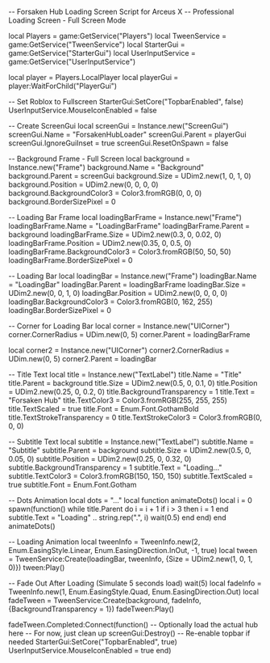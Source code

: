 -- Forsaken Hub Loading Screen Script for Arceus X
-- Professional Loading Screen - Full Screen Mode

local Players = game:GetService("Players")
local TweenService = game:GetService("TweenService")
local StarterGui = game:GetService("StarterGui")
local UserInputService = game:GetService("UserInputService")

local player = Players.LocalPlayer
local playerGui = player:WaitForChild("PlayerGui")

-- Set Roblox to Fullscreen
StarterGui:SetCore("TopbarEnabled", false)
UserInputService.MouseIconEnabled = false

-- Create ScreenGui
local screenGui = Instance.new("ScreenGui")
screenGui.Name = "ForsakenHubLoader"
screenGui.Parent = playerGui
screenGui.IgnoreGuiInset = true
screenGui.ResetOnSpawn = false

-- Background Frame - Full Screen
local background = Instance.new("Frame")
background.Name = "Background"
background.Parent = screenGui
background.Size = UDim2.new(1, 0, 1, 0)
background.Position = UDim2.new(0, 0, 0, 0)
background.BackgroundColor3 = Color3.fromRGB(0, 0, 0)
background.BorderSizePixel = 0

-- Loading Bar Frame
local loadingBarFrame = Instance.new("Frame")
loadingBarFrame.Name = "LoadingBarFrame"
loadingBarFrame.Parent = background
loadingBarFrame.Size = UDim2.new(0.3, 0, 0.02, 0)
loadingBarFrame.Position = UDim2.new(0.35, 0, 0.5, 0)
loadingBarFrame.BackgroundColor3 = Color3.fromRGB(50, 50, 50)
loadingBarFrame.BorderSizePixel = 0

-- Loading Bar
local loadingBar = Instance.new("Frame")
loadingBar.Name = "LoadingBar"
loadingBar.Parent = loadingBarFrame
loadingBar.Size = UDim2.new(0, 0, 1, 0)
loadingBar.Position = UDim2.new(0, 0, 0, 0)
loadingBar.BackgroundColor3 = Color3.fromRGB(0, 162, 255)
loadingBar.BorderSizePixel = 0

-- Corner for Loading Bar
local corner = Instance.new("UICorner")
corner.CornerRadius = UDim.new(0, 5)
corner.Parent = loadingBarFrame

local corner2 = Instance.new("UICorner")
corner2.CornerRadius = UDim.new(0, 5)
corner2.Parent = loadingBar

-- Title Text
local title = Instance.new("TextLabel")
title.Name = "Title"
title.Parent = background
title.Size = UDim2.new(0.5, 0, 0.1, 0)
title.Position = UDim2.new(0.25, 0, 0.2, 0)
title.BackgroundTransparency = 1
title.Text = "Forsaken Hub"
title.TextColor3 = Color3.fromRGB(255, 255, 255)
title.TextScaled = true
title.Font = Enum.Font.GothamBold
title.TextStrokeTransparency = 0
title.TextStrokeColor3 = Color3.fromRGB(0, 0, 0)

-- Subtitle Text
local subtitle = Instance.new("TextLabel")
subtitle.Name = "Subtitle"
subtitle.Parent = background
subtitle.Size = UDim2.new(0.5, 0, 0.05, 0)
subtitle.Position = UDim2.new(0.25, 0, 0.32, 0)
subtitle.BackgroundTransparency = 1
subtitle.Text = "Loading..."
subtitle.TextColor3 = Color3.fromRGB(150, 150, 150)
subtitle.TextScaled = true
subtitle.Font = Enum.Font.Gotham

-- Dots Animation
local dots = "..."
local function animateDots()
    local i = 0
    spawn(function()
        while title.Parent do
            i = i + 1
            if i > 3 then i = 1 end
            subtitle.Text = "Loading" .. string.rep(".", i)
            wait(0.5)
        end
    end)
end
animateDots()

-- Loading Animation
local tweenInfo = TweenInfo.new(2, Enum.EasingStyle.Linear, Enum.EasingDirection.InOut, -1, true)
local tween = TweenService:Create(loadingBar, tweenInfo, {Size = UDim2.new(1, 0, 1, 0)})
tween:Play()

-- Fade Out After Loading (Simulate 5 seconds load)
wait(5)
local fadeInfo = TweenInfo.new(1, Enum.EasingStyle.Quad, Enum.EasingDirection.Out)
local fadeTween = TweenService:Create(background, fadeInfo, {BackgroundTransparency = 1})
fadeTween:Play()

fadeTween.Completed:Connect(function()
    -- Optionally load the actual hub here
    -- For now, just clean up
    screenGui:Destroy()
    -- Re-enable topbar if needed
    StarterGui:SetCore("TopbarEnabled", true)
    UserInputService.MouseIconEnabled = true
end)
